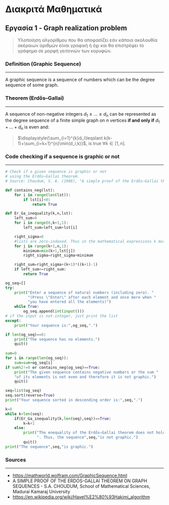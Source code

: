 # Διακριτά Μαθηματικά
## Εργασία 1 - Graph realization problem

>Υλοποίηση αλγορίθμου που θα αποφασίζει εάν κάποια ακολουθία ακέραιων αριθμών είναι γραφική ή όχι και θα επιστρέφει το γράφημα σε μορφή γειτονιών των κορυφών.

### Definition (Graphic Sequence)
---
A graphic sequence is a sequence of numbers which can be the degree sequence of some graph.

### Theorem (Erdős–Gallai)
---
A sequence of non-negative integers $d_1\geqslant\ldots\geqslant d_n$ can be represented as the degree sequence of a finite simple graph on $n$ vertices **if and only if** $d_1+\ldots+d_n$ is even and:

>$\displaystyle{\sum_{i=1}^{k}d_i\leqslant k(k-1)+\sum_{i=k+1}^{n}\min(d_i,k)}$, is true $\forall k\in[1,n]$.

### Code checking if a sequence is graphic or not
---

```python
# Check if a given sequence is graphic or not
# using the Erdős–Gallai theorem.
# Source: Choudum, S. A. (1986), "A simple proof of the Erdős–Gallai theorem on graph sequences", Bulletin of the Australian Mathematical Society

def contains_neg(lst):
    for i in range(len(lst)):
        if lst[i]<0:
            return True

def Er_Ga_inequality(k,n,lst):
    left_sum=0
    for i in range(0,k+1,1):
        left_sum=left_sum+lst[i]

    right_sigma=0
    #lists are zero-indexed. Thus in the mathematical expressions k must be replaced by k+1.
    for j in range(k+1,n,1):
        minimum=min(k+1,lst[j])
        right_sigma=right_sigma+minimum

    right_sum=right_sigma+(k+1)*((k+1)-1)
    if left_sum<=right_sum:
        return True

og_seq=[]
try:
    print("Enter a sequence of natural numbers (including zero). "
          "(Press \"Enter\" after each element and once more when "
          "you have entered all the elements)")
    while True:
        og_seq.append(int(input()))
# if the input is not-integer, just print the list
except:
    print("Your sequence is:",og_seq,".")

if len(og_seq)==0:
    print("The sequence has no elements.")
    quit()
    
sum=0
for i in range(len(og_seq)):
    sum=sum+og_seq[i]
if sum%2!=0 or contains_neg(og_seq)==True:
    print("The given sequence contains negative numbers or the sum "
    "of its elements is not even and therefore it is not graphic.")
    quit()

seq=list(og_seq)
seq.sort(reverse=True)
print("Your sequence sorted in descending order is:",seq,".")

k=0
while k<len(seq):
    if(Er_Ga_inequality(k,len(seq),seq))==True:
        k=k+1
    else:
        print("The enequality of the Erdős–Gallai theorem does not hold for k=",k+1,
              ". Thus, the sequence",seq,"is not graphic.")
        quit()
print("The sequence",seq,"is graphic.")
```

### Sources
---

+ https://mathworld.wolfram.com/GraphicSequence.html
+ A SIMPLE PROOF OF THE ERDOS-GALLAI THEOREM ON GRAPH SEQUENCES - S.A. CHOUDUM, School of Mathematical Sciences, Madurai Kamaraj University
+ https://en.wikipedia.org/wiki/Havel%E2%80%93Hakimi_algorithm
